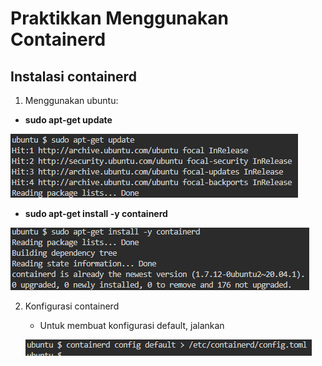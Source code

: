 # Praktikkan Menggunakan Containerd

## Instalasi containerd

1. Menggunakan ubuntu: 
  - **sudo apt-get update**

  ![alt](images/image-1.png)  

  - **sudo apt-get install -y containerd**

  ![alt](images/image-2.png)  

2. Konfigurasi containerd
   - Untuk membuat konfigurasi default, jalankan
  
    ![alt](images/image-3.png)  

